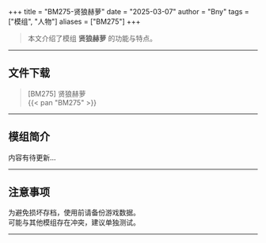 +++
title = "BM275-贤狼赫萝"
date = "2025-03-07"
author = "Bny"
tags = ["模组", "人物"]
aliases = ["BM275"]
+++

> 本文介绍了模组 **贤狼赫萝** 的功能与特点。

---

## 文件下载

> [BM275] 贤狼赫萝  
{{< pan "BM275" >}}  

---

## 模组简介

>  
内容有待更新...  

---

## 注意事项

>  
为避免损坏存档，使用前请备份游戏数据。  
可能与其他模组存在冲突，建议单独测试。  

---

